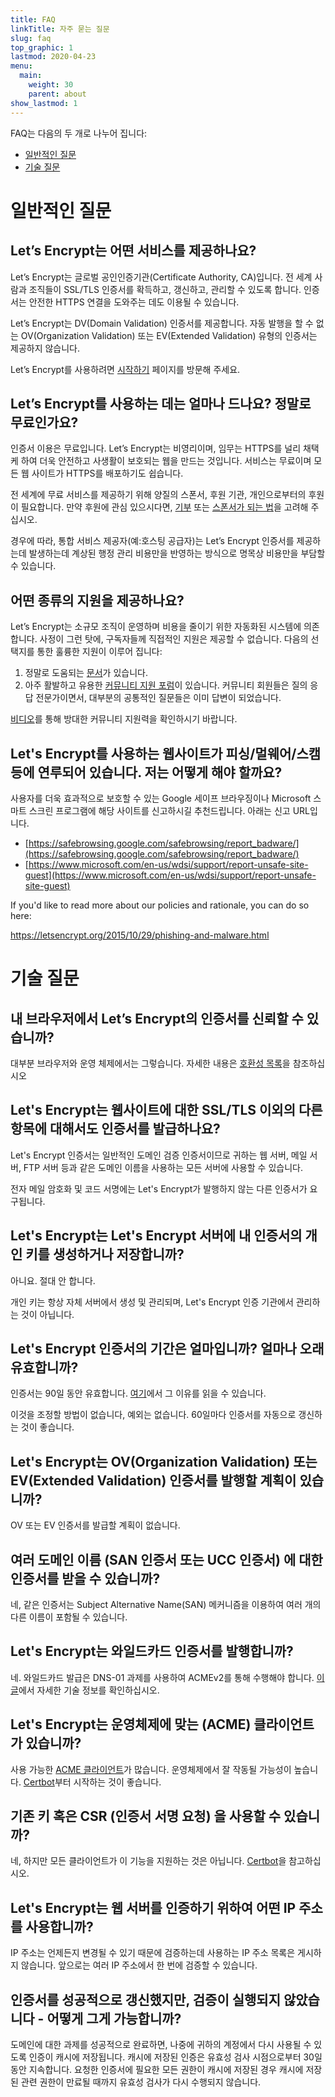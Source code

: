 ```yaml
---
title: FAQ
linkTitle: 자주 묻는 질문
slug: faq
top_graphic: 1
lastmod: 2020-04-23
menu:
  main:
    weight: 30
    parent: about
show_lastmod: 1
---
```



FAQ는 다음의 두 개로 나누어 집니다:

* [일반적인 질문](#general)
* [기술 질문](#technical)

# <a id="general">일반적인 질문</a>

## Let’s Encrypt는 어떤 서비스를 제공하나요?

Let’s Encrypt는 글로벌 공인인증기관(Certificate Authority, CA)입니다. 전 세계 사람과 조직들이 SSL/TLS 인증서를 확득하고, 갱신하고, 관리할 수 있도록 합니다. 인증서는 안전한 HTTPS 연결을 도와주는 데도 이용될 수 있습니다.

Let’s Encrypt는 DV(Domain Validation) 인증서를 제공합니다. 자동 발행을 할 수 없는 OV(Organization Validation) 또는 EV(Extended Validation) 유형의 인증서는 제공하지 않습니다.

Let’s Encrypt를 사용하려면 [시작하기](/getting-started) 페이지를 방문해 주세요.

## Let’s Encrypt를 사용하는 데는 얼마나 드나요? 정말로 무료인가요?

인증서 이용은 무료입니다. Let’s Encrypt는 비영리이며, 임무는 HTTPS를 널리 채택케 하여 더욱 안전하고 사생활이 보호되는 웹을 만드는 것입니다. 서비스는 무료이며 모든 웹 사이트가 HTTPS를 배포하기도 쉽습니다.

전 세계에 무료 서비스를 제공하기 위해 양질의 스폰서, 후원 기관, 개인으로부터의 후원이 필요합니다. 만약 후원에 관심 있으시다면, [기부](/donate/) 또는 [스폰서가 되는 법](https://www.abetterinternet.org/sponsor//)을 고려해 주십시오.

경우에 따라, 통합 서비스 제공자(예:호스팅 공급자)는 Let’s Encrypt 인증서를 제공하는데 발생하는데 계상된 행정 관리 비용만을 반영하는 방식으로 명목상 비용만을 부담할 수 있습니다.

## 어떤 종류의 지원을 제공하나요?

Let’s Encrypt는 소규모 조직이 운영하며 비용을 줄이기 위한 자동화된 시스템에 의존합니다. 사정이 그런 탓에, 구독자들께 직접적인 지원은 제공할 수 없습니다. 다음의 선택지를 통한 훌륭한 지원이 이루어 집니다:

1. 정말로 도움되는 [문서](/docs)가 있습니다.
2. 아주 활발하고 유용한 [커뮤니티 지원 포럼](https://community.letsencrypt.org/)이 있습니다. 커뮤니티 회원들은 질의 응답 전문가이면서, 대부분의 공통적인 질문들은 이미 답변이 되었습니다.

[비디오](https://www.youtube.com/watch?v=Xe1TZaElTAs)를 통해 방대한 커뮤니티 지원력을 확인하시기 바랍니다.

## Let's Encrypt를 사용하는 웹사이트가 피싱/멀웨어/스캠 등에 연루되어 있습니다. 저는 어떻게 해야 할까요?

사용자를 더욱 효과적으로 보호할 수 있는 Google 세이프 브라우징이나 Microsoft 스마트 스크린 프로그램에 해당 사이트를 신고하시길 추천드립니다. 아래는 신고 URL입니다.

* [https://safebrowsing.google.com/safebrowsing/report_badware/](https://safebrowsing.google.com/safebrowsing/report_badware/)
* [https://www.microsoft.com/en-us/wdsi/support/report-unsafe-site-guest](https://www.microsoft.com/en-us/wdsi/support/report-unsafe-site-guest)

If you'd like to read more about our policies and rationale, you can do so here:

https://letsencrypt.org/2015/10/29/phishing-and-malware.html

# <a id="technical">기술 질문</a>

## 내 브라우저에서 Let’s Encrypt의 인증서를 신뢰할 수 있습니까?

대부분 브라우저와 운영 체제에서는 그렇습니다. 자세한 내용은 [호환성 목록](/docs/cert-compat)을 참조하십시오

## Let's Encrypt는 웹사이트에 대한 SSL/TLS 이외의 다른 항목에 대해서도 인증서를 발급하나요?

Let's Encrypt 인증서는 일반적인 도메인 검증 인증서이므로 귀하는 웹 서버, 메일 서버, FTP 서버 등과 같은 도메인 이름을 사용하는 모든 서버에 사용할 수 있습니다.

전자 메일 암호화 및 코드 서명에는 Let's Encrypt가 발행하지 않는 다른 인증서가 요구됩니다.

## Let's Encrypt는 Let's Encrypt 서버에 내 인증서의 개인 키를 생성하거나 저장합니까?

아니요. 절대 안 합니다.

개인 키는 항상 자체 서버에서 생성 및 관리되며, Let's Encrypt 인증 기관에서 관리하는 것이 아닙니다.

## Let's Encrypt 인증서의 기간은 얼마입니까? 얼마나 오래 유효합니까?

인증서는 90일 동안 유효합니다. [여기](/2015/11/09/why-90-days.html)에서 그 이유를 읽을 수 있습니다.

이것을 조정할 방법이 없습니다, 예외는 없습니다. 60일마다 인증서를 자동으로 갱신하는 것이 좋습니다.

## Let's Encrypt는 OV(Organization Validation) 또는 EV(Extended Validation) 인증서를 발행할 계획이 있습니까?

OV 또는 EV 인증서를 발급할 계획이 없습니다.

## 여러 도메인 이름 (SAN 인증서 또는 UCC 인증서) 에 대한 인증서를 받을 수 있습니까?

네, 같은 인증서는 Subject Alternative Name(SAN) 메커니즘을 이용하여 여러 개의 다른 이름이 포함될 수 있습니다.

## Let's Encrypt는 와일드카드 인증서를 발행합니까?

네. 와일드카드 발급은 DNS-01 과제를 사용하여 ACMEv2를 통해 수행해야 합니다. [이 글](https://community.letsencrypt.org/t/acme-v2-production-environment-wildcards/55578)에서 자세한 기술 정보를 확인하십시오.

## Let's Encrypt는 운영체제에 맞는 (ACME) 클라이언트가 있습니까?

사용 가능한 [ACME 클라이언트](/docs/client-options/)가 많습니다. 운영체제에서 잘 작동될 가능성이 높습니다. [Certbot](https://certbot.eff.org/)부터 시작하는 것이 좋습니다.

## 기존 키 혹은 CSR (인증서 서명 요청) 을 사용할 수 있습니까?

네, 하지만 모든 클라이언트가 이 기능을 지원하는 것은 아닙니다. [Certbot](https://certbot.eff.org/)을 참고하십시오.

## Let's Encrypt는 웹 서버를 인증하기 위하여 어떤 IP 주소를 사용합니까?

IP 주소는 언제든지 변경될 수 있기 때문에 검증하는데 사용하는 IP 주소 목록은 게시하지 않습니다. 앞으로는 여러 IP 주소에서 한 번에 검증할 수 있습니다.

## 인증서를 성공적으로 갱신했지만, 검증이 실행되지 않았습니다 - 어떻게 그게 가능합니까?

도메인에 대한 과제를 성공적으로 완료하면, 나중에 귀하의 계정에서 다시 사용될 수 있도록 인증이 캐시에 저장됩니다. 캐시에 저장된 인증은 유효성 검사 시점으로부터 30일 동안 지속합니다. 요청한 인증서에 필요한 모든 권한이 캐시에 저장된 경우 캐시에 저장된 관련 권한이 만료될 때까지 유효성 검사가 다시 수행되지 않습니다.

